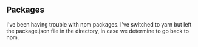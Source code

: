 ## Packages

I've been having trouble with npm packages. I've switched to yarn but left the package.json file in the directory, in case we determine to go back to npm.
